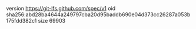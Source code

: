 version https://git-lfs.github.com/spec/v1
oid sha256:abd28ba4644a249797cba20d95baddb690e04d373cc26287a053b175fdd382c1
size 69903
